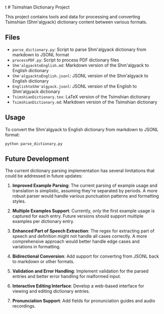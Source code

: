 t # Tsimshian Dictionary Project

This project contains tools and data for processing and converting Tsimshian (Shm'algyack) dictionary content between various formats.

## Files

- `parse_dictionary.py`: Script to parse Shm'algyack dictionary from markdown to JSONL format
- `processPDF.py`: Script to process PDF dictionary files
- `Shm'algyacktoEnglish.md`: Markdown version of the Shm'algyack to English dictionary
- `Shm'algyacktoEnglish.jsonl`: JSONL version of the Shm'algyack to English dictionary
- `EnglishtoShm'algyack.jsonl`: JSONL version of the English to Shm'algyack dictionary
- `TsimshianDictionary.tex`: LaTeX version of the Tsimshian dictionary
- `TsimshianDictionary.md`: Markdown version of the Tsimshian dictionary

## Usage

To convert the Shm'algyack to English dictionary from markdown to JSONL format:

```
python parse_dictionary.py
```

## Future Development

The current dictionary parsing implementation has several limitations that could be addressed in future updates:

1. **Improved Example Parsing**: The current parsing of example usage and translation is simplistic, assuming they're separated by periods. A more robust parser would handle various punctuation patterns and formatting styles.

2. **Multiple Examples Support**: Currently, only the first example usage is captured for each entry. Future versions should support multiple examples per dictionary entry.

3. **Enhanced Part of Speech Extraction**: The regex for extracting part of speech and definition might not handle all cases correctly. A more comprehensive approach would better handle edge cases and variations in formatting.

4. **Bidirectional Conversion**: Add support for converting from JSONL back to markdown or other formats.

5. **Validation and Error Handling**: Implement validation for the parsed entries and better error handling for malformed input.

6. **Interactive Editing Interface**: Develop a web-based interface for viewing and editing dictionary entries.

7. **Pronunciation Support**: Add fields for pronunciation guides and audio recordings.
